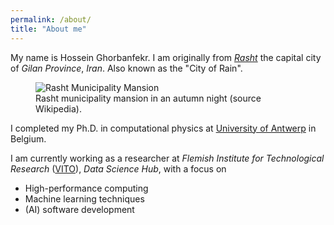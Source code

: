 ```yaml
---
permalink: /about/
title: "About me"
---
```


My name is Hossein Ghorbanfekr. I am originally from [_Rasht_](https://en.wikipedia.org/wiki/Rasht) the capital city of _Gilan Province_, _Iran_. Also known as the "City of Rain".

<figure>
<img src="https://upload.wikimedia.org/wikipedia/commons/thumb/2/29/Rasht_Municipality_Mansion_in_an_Autumn_night.jpg/1280px-Rasht_Municipality_Mansion_in_an_Autumn_night.jpg" alt="Rasht Municipality Mansion">
<figcaption>Rasht municipality mansion in an autumn night (source Wikipedia).</figcaption>
</figure>

I completed my Ph.D. in computational physics at [University of Antwerp](https://www.uantwerpen.be/en/) in Belgium.

I am currently working as a researcher at _Flemish Institute for Technological Research_ ([VITO](https://vito.be/en)), _Data Science Hub_, with a focus on 
* High-performance computing
* Machine learning techniques
* (AI) software development

<!-- As a data scientist with a background in computational physics, I have experience in scientific software development and optimization, machine learning, and molecular dynamics simulations. A team player who has accomplished several types of collaborative research some of which were published in high-impact scientific journals such as Nature. -->

<!-- 
[![Support via PayPal](https://cdn.jsdelivr.net/gh/twolfson/paypal-github-button@1.0.0/dist/button.svg)]()

[^structure]: See [**Structure** page]({{ "/docs/structure/" | relative_url }}) for a list of theme files and what they do.

**ProTip:** Be sure to remove `/docs` and `/test` if you forked Minimal Mistakes. These folders contain documentation and test pages for the theme and you probably don't want them littering up your repo.
{: .notice--info}

**Note:** The theme uses the [jekyll-include-cache](https://github.com/benbalter/jekyll-include-cache) plugin which will need to be installed in your `Gemfile` and added to the `plugins` array of `_config.yml`. Otherwise you'll throw `Unknown tag 'include_cached'` errors at build.
{: .notice--warning}

<figure>
  <img src="{{ '/assets/images/cover.jpg' | relative_url }}" alt="creating a new branch on GitHub">
</figure>
 -->
